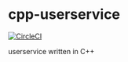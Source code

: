 # cpp-userservice
[![CircleCI](https://circleci.com/gh/andy-c-jones/cpp-userservice.svg?style=svg&circle-token=2b2f8b7007c6512248f01e9cf87236f2865a9f28)](https://circleci.com/gh/andy-c-jones/cpp-userservice)

userservice written in C++
